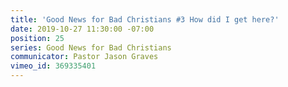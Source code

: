 ```yaml
---
title: 'Good News for Bad Christians #3 How did I get here?'
date: 2019-10-27 11:30:00 -07:00
position: 25
series: Good News for Bad Christians
communicator: Pastor Jason Graves
vimeo_id: 369335401
---
```


